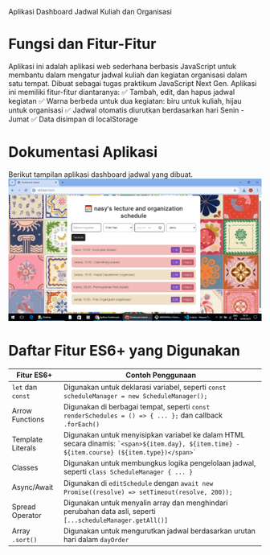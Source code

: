 Aplikasi Dashboard Jadwal Kuliah dan Organisasi

# Fungsi dan Fitur-Fitur
Aplikasi ini adalah aplikasi web sederhana berbasis JavaScript untuk membantu dalam mengatur jadwal kuliah dan kegiatan organisasi dalam satu tempat. Dibuat sebagai tugas praktikum JavaScript Next Gen.
Aplikasi ini memiliki fitur-fitur diantaranya:
✅ Tambah, edit, dan hapus jadwal kegiatan
✅ Warna berbeda untuk dua kegiatan: biru untuk kuliah, hijau untuk organisasi
✅ Jadwal otomatis diurutkan berdasarkan hari Senin - Jumat
✅ Data disimpan di localStorage

# Dokumentasi Aplikasi
Berikut tampilan aplikasi dashboard jadwal yang dibuat.
![Tampilan Aplikasi](./dokumentasi.PNG)

# Daftar Fitur ES6+ yang Digunakan
| Fitur ES6+            | Contoh Penggunaan                                                             |
|-----------------------|-------------------------------------------------------------------------------|
| `let` dan `const`      | Digunakan untuk deklarasi variabel, seperti `const scheduleManager = new ScheduleManager();` |
| Arrow Functions        | Digunakan di berbagai tempat, seperti `const renderSchedules = () => { ... };` dan callback `.forEach()` |
| Template Literals      | Digunakan untuk menyisipkan variabel ke dalam HTML secara dinamis: `` `<span>${item.day}, ${item.time} - ${item.course} (${item.type})</span>` `` |
| Classes               | Digunakan untuk membungkus logika pengelolaan jadwal, seperti `class ScheduleManager { ... }` |
| Async/Await            | Digunakan di `editSchedule` dengan `await new Promise((resolve) => setTimeout(resolve, 200));` |
| Spread Operator        | Digunakan untuk menyalin array dan menghindari perubahan data asli, seperti `[...scheduleManager.getAll()]` |
| Array `.sort()`        | Digunakan untuk mengurutkan jadwal berdasarkan urutan hari dalam `dayOrder` |
